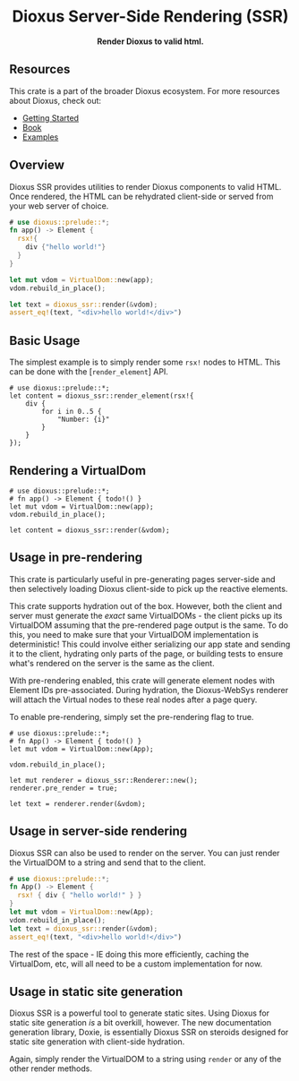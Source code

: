 <div align="center">
  <h1>Dioxus Server-Side Rendering (SSR)</h1>
  <p>
    <strong>Render Dioxus to valid html.</strong>
  </p>
</div>

## Resources

This crate is a part of the broader Dioxus ecosystem. For more resources about Dioxus, check out:

- [Getting Started](https://dioxuslabs.com/learn/0.5/getting_started)
- [Book](https://dioxuslabs.com/learn/0.5/)
- [Examples](https://github.com/DioxusLabs/example-projects)

## Overview

Dioxus SSR provides utilities to render Dioxus components to valid HTML. Once rendered, the HTML can be rehydrated client-side or served from your web server of choice.

```rust
# use dioxus::prelude::*;
fn app() -> Element {
  rsx!{
    div {"hello world!"}
  }
}

let mut vdom = VirtualDom::new(app);
vdom.rebuild_in_place();

let text = dioxus_ssr::render(&vdom);
assert_eq!(text, "<div>hello world!</div>")
```

## Basic Usage

The simplest example is to simply render some `rsx!` nodes to HTML. This can be done with the [`render_element`] API.

```rust, no_run
# use dioxus::prelude::*;
let content = dioxus_ssr::render_element(rsx!{
    div {
        for i in 0..5 {
            "Number: {i}"
        }
    }
});
```

## Rendering a VirtualDom

```rust, no_run
# use dioxus::prelude::*;
# fn app() -> Element { todo!() }
let mut vdom = VirtualDom::new(app);
vdom.rebuild_in_place();

let content = dioxus_ssr::render(&vdom);
```

## Usage in pre-rendering

This crate is particularly useful in pre-generating pages server-side and then selectively loading Dioxus client-side to pick up the reactive elements.

This crate supports hydration out of the box. However, both the client and server must generate the _exact_ same VirtualDOMs - the client picks up its VirtualDOM assuming that the pre-rendered page output is the same. To do this, you need to make sure that your VirtualDOM implementation is deterministic! This could involve either serializing our app state and sending it to the client, hydrating only parts of the page, or building tests to ensure what's rendered on the server is the same as the client.

With pre-rendering enabled, this crate will generate element nodes with Element IDs pre-associated. During hydration, the Dioxus-WebSys renderer will attach the Virtual nodes to these real nodes after a page query.

To enable pre-rendering, simply set the pre-rendering flag to true.

```rust, no_run
# use dioxus::prelude::*;
# fn App() -> Element { todo!() }
let mut vdom = VirtualDom::new(App);

vdom.rebuild_in_place();

let mut renderer = dioxus_ssr::Renderer::new();
renderer.pre_render = true;

let text = renderer.render(&vdom);
```

## Usage in server-side rendering

Dioxus SSR can also be used to render on the server. You can just render the VirtualDOM to a string and send that to the client.

```rust
# use dioxus::prelude::*;
fn App() -> Element {
  rsx! { div { "hello world!" } }
}
let mut vdom = VirtualDom::new(App);
vdom.rebuild_in_place();
let text = dioxus_ssr::render(&vdom);
assert_eq!(text, "<div>hello world!</div>")
```

The rest of the space - IE doing this more efficiently, caching the VirtualDom, etc, will all need to be a custom implementation for now.

## Usage in static site generation

Dioxus SSR is a powerful tool to generate static sites. Using Dioxus for static site generation _is_ a bit overkill, however. The new documentation generation library, Doxie, is essentially Dioxus SSR on steroids designed for static site generation with client-side hydration.

Again, simply render the VirtualDOM to a string using `render` or any of the other render methods.
